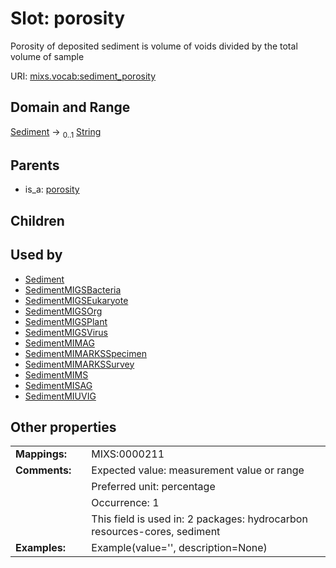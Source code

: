 
# Slot: porosity


Porosity of deposited sediment is volume of voids divided by the total volume of sample

URI: [mixs.vocab:sediment_porosity](https://w3id.org/mixs/vocab/sediment_porosity)


## Domain and Range

[Sediment](Sediment.md) &#8594;  <sub>0..1</sub> [String](types/String.md)

## Parents

 *  is_a: [porosity](porosity.md)

## Children


## Used by

 * [Sediment](Sediment.md)
 * [SedimentMIGSBacteria](SedimentMIGSBacteria.md)
 * [SedimentMIGSEukaryote](SedimentMIGSEukaryote.md)
 * [SedimentMIGSOrg](SedimentMIGSOrg.md)
 * [SedimentMIGSPlant](SedimentMIGSPlant.md)
 * [SedimentMIGSVirus](SedimentMIGSVirus.md)
 * [SedimentMIMAG](SedimentMIMAG.md)
 * [SedimentMIMARKSSpecimen](SedimentMIMARKSSpecimen.md)
 * [SedimentMIMARKSSurvey](SedimentMIMARKSSurvey.md)
 * [SedimentMIMS](SedimentMIMS.md)
 * [SedimentMISAG](SedimentMISAG.md)
 * [SedimentMIUVIG](SedimentMIUVIG.md)

## Other properties

|  |  |  |
| --- | --- | --- |
| **Mappings:** | | MIXS:0000211 |
| **Comments:** | | Expected value: measurement value or range |
|  | | Preferred unit: percentage |
|  | | Occurrence: 1 |
|  | | This field is used in: 2 packages: hydrocarbon resources-cores, sediment |
| **Examples:** | | Example(value='', description=None) |

